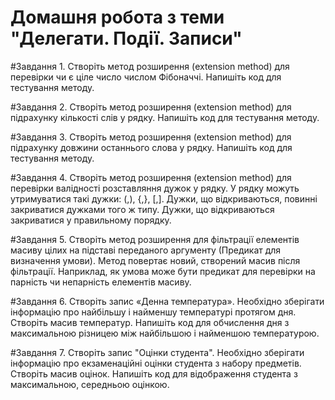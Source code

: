 # Домашня робота з теми "Делегати. Події. Записи"

#Завдання 1.
Створіть метод розширення (extension method) для
перевірки чи є ціле число числом Фібоначчі.
Напишіть код для тестування методу.

#Завдання 2.
Створіть метод розширення (extension method) для
підрахунку кількості слів у рядку. Напишіть код для
тестування методу.

#Завдання 3.
Створіть метод розширення (extension method) для
підрахунку довжини останнього слова у рядку. Напишіть
код для тестування методу.

#Завдання 4.
Створіть метод розширення (extension method) для
перевірки валідності розставляння дужок у рядку. У
рядку можуть утримуватися такі дужки: (,), {,}, [,].
Дужки, що відкриваються, повинні закриватися дужками того ж типу. Дужки, що відкриваються
закриватися у правильному порядку.

#Завдання 5.
Створіть метод розширення для фільтрації елементів масиву цілих на підставі переданого аргументу
(Предикат для визначення умови). Метод повертає
новий, створений масив після фільтрації. Наприклад,
як умова може бути предикат для перевірки на
парність чи непарність елементів масиву.

#Завдання 6.
Створіть запис «Денна температура». Необхідно
зберігати інформацію про найбільшу і найменшу
температурі протягом дня. Створіть масив температур. Напишіть код для обчислення дня з максимальною різницею
між найбільшою і найменшою температурою.

#Завдання 7.
Створіть запис "Оцінки студента". Необхідно зберігати інформацію про екзаменаційні оцінки студента
з набору предметів. Створіть масив оцінок. Напишіть
код для відображення студента з максимальною, середньою
оцінкою.
